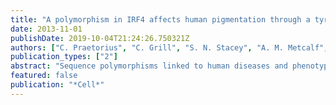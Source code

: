 ```yaml
---
title: "A polymorphism in IRF4 affects human pigmentation through a tyrosinase-dependent MITF/TFAP2A pathway"
date: 2013-11-01
publishDate: 2019-10-04T21:24:26.750321Z
authors: ["C. Praetorius", "C. Grill", "S. N. Stacey", "A. M. Metcalf", "D. U. Gorkin", "K. C. Robinson", "E. Van Otterloo", "R. S. Kim", "K. Bergsteinsdottir", "M. H. Ogmundsdottir", "E. Magnusdottir", "P. J. Mishra", "S. R. Davis", "T. Guo", "M. R. Zaidi", "A. S. Helgason", "M. I. Sigurdsson", "P. S. Meltzer", "G. Merlino", "V. Petit", "L. Larue", "S. K. Loftus", "D. R. Adams", "U. Sobhiafshar", "N. C. Emre", "W. J. Pavan", "R. Cornell", "A. G. Smith", "A. S. McCallion", "D. E. Fisher", "K. Stefansson", "R. A. Sturm", "E. Steingrimsson"]
publication_types: ["2"]
abstract: "Sequence polymorphisms linked to human diseases and phenotypes in genome-wide association studies often affect noncoding regions. A SNP within an intron of the gene encoding Interferon Regulatory Factor 4 (IRF4), a transcription factor with no known role in melanocyte biology, is strongly associated with sensitivity of skin to sun exposure, freckles, blue eyes, and brown hair color. Here, we demonstrate that this SNP lies within an enhancer of IRF4 transcription in melanocytes. The allele associated with this pigmentation phenotype impairs binding of the TFAP2A transcription factor that, together with the melanocyte master regulator MITF, regulates activity of the enhancer. Assays in zebrafish and mice reveal that IRF4 cooperates with MITF to activate expression of Tyrosinase (TYR), an essential enzyme in melanin synthesis. Our findings provide a clear example of a noncoding polymorphism that affects a phenotype by modulating a developmental gene regulatory network."
featured: false
publication: "*Cell*"
---
```


